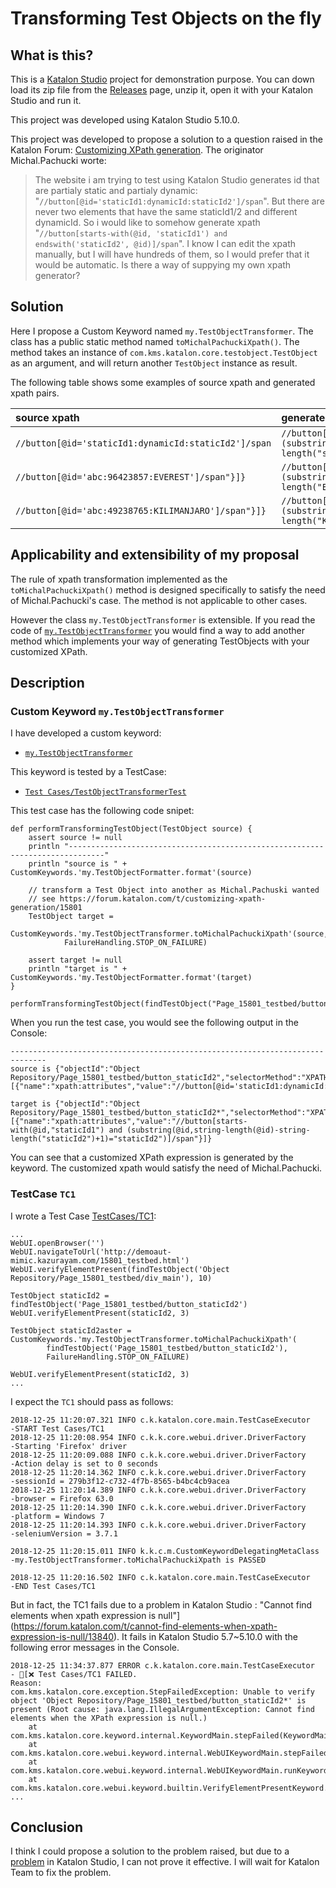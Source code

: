 Transforming Test Objects on the fly
=======

## What is this?

This is a [Katalon Studio](https://www.katalon.com/) project for demonstration purpose. You can down load its zip file from the [Releases](https://github.com/kazurayam/TransformingTestObjectOnTheFly/releases) page, unzip it, open it with your Katalon Studio and run it.

This project was developed using Katalon Studio 5.10.0.

This project was developed to propose a solution to a question raised in the Katalon Forum: [Customizing XPath generation](https://forum.katalon.com/t/customizing-xpath-generation/15801). The originator Michal.Pachucki worte:

>The website i am trying to test using Katalon Studio generates id that are partialy static and partialy dynamic:
"`//button[@id='staticId1:dynamicId:staticId2']/span`".
But there are never two elements that have the same staticId1/2 and different dynamicId.
So i would like to somehow generate xpath
"`//button[starts-with(@id, 'staticId1') and endswith('staticId2', @id)]/span`".
I know I can edit the xpath manually, but I will have hundreds of them, so I would prefer that it would be automatic.
>Is there a way of suppying my own xpath generator?

## Solution

Here I propose a Custom Keyword named `my.TestObjectTransformer`. The class has a public static method named `toMichalPachuckiXpath()`. The method takes an instance of `com.kms.katalon.core.testobject.TestObject` as an argument, and will return another `TestObject` instance as result.

The following table shows some examples of source xpath and generated xpath pairs.

| source xpath | generated xpath |
|:------------ | :--------------- |
| `//button[@id='staticId1:dynamicId:staticId2']/span` | `//button[starts-with(@id,"staticId1") and (substring(@id,string-length(@id)-string-length("staticId2")+1)="staticId2")]/span"}]}` |`
| `//button[@id='abc:96423857:EVEREST']/span"}]}` | `//button[starts-with(@id,"abc") and (substring(@id,string-length(@id)-string-length("EVEREST")+1)="EVEREST")]/span"}]}` |
| `//button[@id='abc:49238765:KILIMANJARO']/span"}]}` | `//button[starts-with(@id,"abc") and (substring(@id,string-length(@id)-string-length("KILIMANJARO")+1)="KILIMANJARO")]/span"}]}` |

## Applicability and extensibility of my proposal

The rule of xpath transformation implemented as the `toMichalPachuckiXpath()` method is designed specifically to satisfy the need of Michal.Pachucki's case. The method is not applicable to other cases.

However the class `my.TestObjectTransformer` is extensible. If you read the code of [`my.TestObjectTransformer`](Keywords/my/TestObjectTransformer.groovy) you would find a way to add another method which implements your way of generating TestObjects with your customized XPath.

## Description

### Custom Keyword `my.TestObjectTransformer`

I have developed a custom keyword:
-  [`my.TestObjectTransformer`](Keywords/my/TestObjectTransformer.groovy)

This keyword is tested by a TestCase:
- [`Test Cases/TestObjectTransformerTest`](Scripts/TestObjectTransformerTest/Script1545356150556.groovy)

This test case has the following code snipet:

```
def performTransformingTestObject(TestObject source) {
	assert source != null
	println "------------------------------------------------------------------------------"
	println "source is " + CustomKeywords.'my.TestObjectFormatter.format'(source)

	// transform a Test Object into another as Michal.Pachuski wanted
	// see https://forum.katalon.com/t/customizing-xpath-generation/15801
	TestObject target =
		CustomKeywords.'my.TestObjectTransformer.toMichalPachuckiXpath'(source,
			FailureHandling.STOP_ON_FAILURE)

	assert target != null
	println "target is " + CustomKeywords.'my.TestObjectFormatter.format'(target)
}

performTransformingTestObject(findTestObject("Page_15801_testbed/button_staticId2"))
```

When you run the test case, you would see the following output in the Console:

```
------------------------------------------------------------------------------
source is {"objectId":"Object Repository/Page_15801_testbed/button_staticId2","selectorMethod":"XPATH","activeXpaths":[{"name":"xpath:attributes","value":"//button[@id='staticId1:dynamicId:staticId2']/span"}]}

target is {"objectId":"Object Repository/Page_15801_testbed/button_staticId2*","selectorMethod":"XPATH","activeXpaths":[{"name":"xpath:attributes","value":"//button[starts-with(@id,"staticId1") and (substring(@id,string-length(@id)-string-length("staticId2")+1)="staticId2")]/span"}]}

```

You can see that a customized XPath expression is generated by the keyword. The customized xpath would satisfy the need of Michal.Pachucki.

### TestCase `TC1`

I wrote a Test Case [TestCases/TC1](Scripts/TC1/Script1545352596816.groovy):
```
...
WebUI.openBrowser('')
WebUI.navigateToUrl('http://demoaut-mimic.kazurayam.com/15801_testbed.html')
WebUI.verifyElementPresent(findTestObject('Object Repository/Page_15801_testbed/div_main'), 10)

TestObject staticId2 = findTestObject('Page_15801_testbed/button_staticId2')
WebUI.verifyElementPresent(staticId2, 3)

TestObject staticId2aster = CustomKeywords.'my.TestObjectTransformer.toMichalPachuckiXpath'(
		findTestObject('Page_15801_testbed/button_staticId2'),
		FailureHandling.STOP_ON_FAILURE)

WebUI.verifyElementPresent(staticId2, 3)
...
```

I expect the `TC1` should pass as follows:
```
2018-12-25 11:20:07.321 INFO c.k.katalon.core.main.TestCaseExecutor   -START Test Cases/TC1
2018-12-25 11:20:08.954 INFO c.k.k.core.webui.driver.DriverFactory    -Starting 'Firefox' driver
2018-12-25 11:20:09.088 INFO c.k.k.core.webui.driver.DriverFactory    -Action delay is set to 0 seconds
2018-12-25 11:20:14.362 INFO c.k.k.core.webui.driver.DriverFactory    -sessionId = 279b3f12-c732-4f7b-8565-b4bc4cb9acea
2018-12-25 11:20:14.389 INFO c.k.k.core.webui.driver.DriverFactory    -browser = Firefox 63.0
2018-12-25 11:20:14.390 INFO c.k.k.core.webui.driver.DriverFactory    -platform = Windows 7
2018-12-25 11:20:14.393 INFO c.k.k.core.webui.driver.DriverFactory    -seleniumVersion = 3.7.1

2018-12-25 11:20:15.011 INFO k.k.c.m.CustomKeywordDelegatingMetaClass -my.TestObjectTransformer.toMichalPachuckiXpath is PASSED

2018-12-25 11:20:16.502 INFO c.k.katalon.core.main.TestCaseExecutor   -END Test Cases/TC1
```

But in fact, the TC1 fails due to a problem in Katalon Studio :
"Cannot find elements when xpath expression is null"](https://forum.katalon.com/t/cannot-find-elements-when-xpath-expression-is-null/13840).
It fails in Katalon Studio 5.7~5.10.0 with the following error messages in the Console.

```
2018-12-25 11:34:37.877 ERROR c.k.katalon.core.main.TestCaseExecutor   - [❌ Test Cases/TC1 FAILED.
Reason:
com.kms.katalon.core.exception.StepFailedException: Unable to verify object 'Object Repository/Page_15801_testbed/button_staticId2*' is present (Root cause: java.lang.IllegalArgumentException: Cannot find elements when the XPath expression is null.)
	at com.kms.katalon.core.keyword.internal.KeywordMain.stepFailed(KeywordMain.groovy:36)
	at com.kms.katalon.core.webui.keyword.internal.WebUIKeywordMain.stepFailed(WebUIKeywordMain.groovy:65)
	at com.kms.katalon.core.webui.keyword.internal.WebUIKeywordMain.runKeyword(WebUIKeywordMain.groovy:27)
	at com.kms.katalon.core.webui.keyword.builtin.VerifyElementPresentKeyword.verifyElementPresent(VerifyElementPresentKeyword.groovy:92)
...
```

## Conclusion

I think I could propose a solution to the problem raised, but due to a [problem](https://forum.katalon.com/t/cannot-find-elements-when-xpath-expression-is-null/13840) in Katalon Studio, I can not prove it effective. I will wait for Katalon Team to fix the problem.
